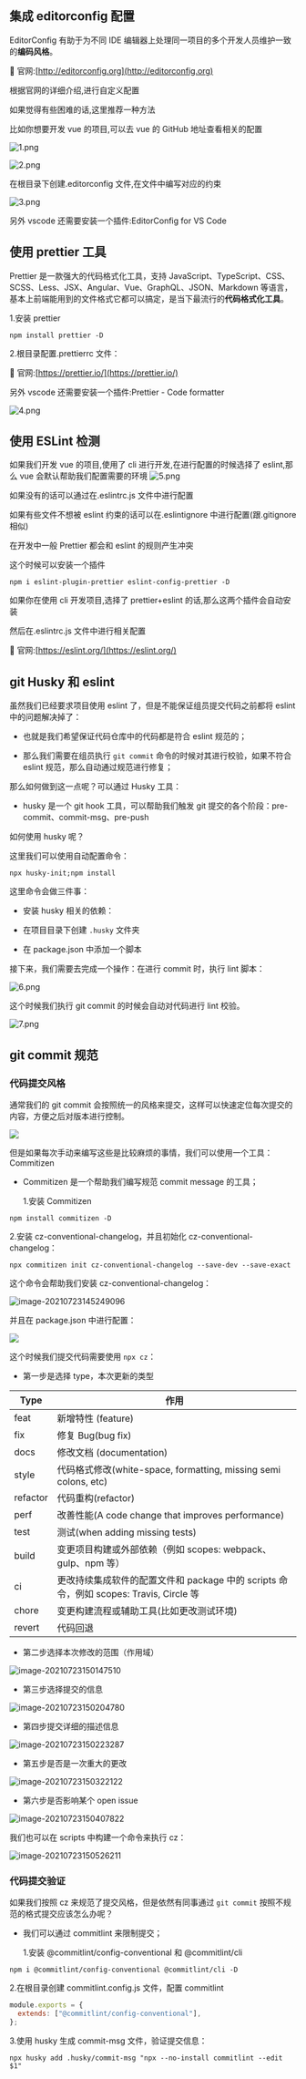 ## 集成 editorconfig 配置

EditorConfig 有助于为不同 IDE 编辑器上处理同一项目的多个开发人员维护一致的**编码风格**。

📖 官网:[http://editorconfig.org](http://editorconfig.org)

根据官网的详细介绍,进行自定义配置

如果觉得有些困难的话,这里推荐一种方法

比如你想要开发 vue 的项目,可以去 vue 的 GitHub 地址查看相关的配置

![1.png](https://img11.360buyimg.com/ddimg/jfs/t1/178585/34/18632/89036/611223faEf0eee40c/38d4b13d1df0775e.png)

![2.png](https://img10.360buyimg.com/ddimg/jfs/t1/177124/40/18600/22706/611223fbE53738c26/e13db96de990fc4d.png)

在根目录下创建.editorconfig 文件,在文件中编写对应的约束

![3.png](https://img11.360buyimg.com/ddimg/jfs/t1/200625/18/1237/25975/611223f8E9c09aa5c/bca79b568a04cf25.png)

另外 vscode 还需要安装一个插件:EditorConfig for VS Code

## 使用 prettier 工具

Prettier 是一款强大的代码格式化工具，支持 JavaScript、TypeScript、CSS、SCSS、Less、JSX、Angular、Vue、GraphQL、JSON、Markdown 等语言，基本上前端能用到的文件格式它都可以搞定，是当下最流行的**代码格式化工具**。

1.安装 prettier

```shell
npm install prettier -D
```

2.根目录配置.prettierrc 文件：

📖 官网:[https://prettier.io/](https://prettier.io/)

另外 vscode 还需要安装一个插件:Prettier - Code formatter

![4.png](https://img11.360buyimg.com/ddimg/jfs/t1/202811/26/652/36107/611223f8E8b336830/6818b18d3ad816ff.png)

## 使用 ESLint 检测

如果我们开发 vue 的项目,使用了 cli 进行开发,在进行配置的时候选择了 eslint,那么 vue 会默认帮助我们配置需要的环境
![5.png](https://img11.360buyimg.com/ddimg/jfs/t1/187253/26/17387/22353/611223f8E5358c37a/b9a39d673ab4b68e.png)

如果没有的话可以通过在.eslintrc.js 文件中进行配置

如果有些文件不想被 eslint 约束的话可以在.eslintignore 中进行配置(跟.gitignore 相似)

在开发中一般 Prettier 都会和 eslint 的规则产生冲突

这个时候可以安装一个插件

```shell
npm i eslint-plugin-prettier eslint-config-prettier -D
```

如果你在使用 cli 开发项目,选择了 prettier+eslint 的话,那么这两个插件会自动安装

然后在.eslintrc.js 文件中进行相关配置

📖 官网:[https://eslint.org/](https://eslint.org/)

## git Husky 和 eslint

虽然我们已经要求项目使用 eslint 了，但是不能保证组员提交代码之前都将 eslint 中的问题解决掉了：

- 也就是我们希望保证代码仓库中的代码都是符合 eslint 规范的；

- 那么我们需要在组员执行 `git commit` 命令的时候对其进行校验，如果不符合 eslint 规范，那么自动通过规范进行修复；

那么如何做到这一点呢？可以通过 Husky 工具：

- husky 是一个 git hook 工具，可以帮助我们触发 git 提交的各个阶段：pre-commit、commit-msg、pre-push

如何使用 husky 呢？

这里我们可以使用自动配置命令：

```shell
npx husky-init;npm install
```

这里命令会做三件事：

- 安装 husky 相关的依赖：

- 在项目目录下创建 `.husky` 文件夹

- 在 package.json 中添加一个脚本

接下来，我们需要去完成一个操作：在进行 commit 时，执行 lint 脚本：

![6.png](https://img11.360buyimg.com/ddimg/jfs/t1/188472/2/17681/23281/611223f8Ef00913dc/09634941c1a620a7.png)

这个时候我们执行 git commit 的时候会自动对代码进行 lint 校验。

![7.png](https://img11.360buyimg.com/ddimg/jfs/t1/204369/6/608/20908/611223f8E7129e06e/52a00d70cccc6ca0.png)

## git commit 规范

### 代码提交风格

通常我们的 git commit 会按照统一的风格来提交，这样可以快速定位每次提交的内容，方便之后对版本进行控制。

![](https://tva1.sinaimg.cn/large/008i3skNgy1gsqw17gaqjj30to0cj3zp.jpg)

但是如果每次手动来编写这些是比较麻烦的事情，我们可以使用一个工具：Commitizen

- Commitizen 是一个帮助我们编写规范 commit message 的工具；

  1.安装 Commitizen

```shell
npm install commitizen -D
```

2.安装 cz-conventional-changelog，并且初始化 cz-conventional-changelog：

```shell
npx commitizen init cz-conventional-changelog --save-dev --save-exact
```

这个命令会帮助我们安装 cz-conventional-changelog：

![image-20210723145249096](https://tva1.sinaimg.cn/large/008i3skNgy1gsqvz2odi4j30ek00zmx2.jpg)

并且在 package.json 中进行配置：

![](https://tva1.sinaimg.cn/large/008i3skNgy1gsqvzftay5j30iu04k74d.jpg)

这个时候我们提交代码需要使用 `npx cz`：

- 第一步是选择 type，本次更新的类型

| Type     | 作用                                                                                   |
| -------- | -------------------------------------------------------------------------------------- |
| feat     | 新增特性 (feature)                                                                     |
| fix      | 修复 Bug(bug fix)                                                                      |
| docs     | 修改文档 (documentation)                                                               |
| style    | 代码格式修改(white-space, formatting, missing semi colons, etc)                        |
| refactor | 代码重构(refactor)                                                                     |
| perf     | 改善性能(A code change that improves performance)                                      |
| test     | 测试(when adding missing tests)                                                        |
| build    | 变更项目构建或外部依赖（例如 scopes: webpack、gulp、npm 等）                           |
| ci       | 更改持续集成软件的配置文件和 package 中的 scripts 命令，例如 scopes: Travis, Circle 等 |
| chore    | 变更构建流程或辅助工具(比如更改测试环境)                                               |
| revert   | 代码回退                                                                               |

- 第二步选择本次修改的范围（作用域）

![image-20210723150147510](https://tva1.sinaimg.cn/large/008i3skNgy1gsqw8ca15oj30r600wmx4.jpg)

- 第三步选择提交的信息

![image-20210723150204780](https://tva1.sinaimg.cn/large/008i3skNgy1gsqw8mq3zlj60ni01hmx402.jpg)

- 第四步提交详细的描述信息

![image-20210723150223287](https://tva1.sinaimg.cn/large/008i3skNgy1gsqw8y05bjj30kt01fjrb.jpg)

- 第五步是否是一次重大的更改

![image-20210723150322122](https://tva1.sinaimg.cn/large/008i3skNgy1gsqw9z5vbij30bm00q744.jpg)

- 第六步是否影响某个 open issue

![image-20210723150407822](https://tva1.sinaimg.cn/large/008i3skNgy1gsqwar8xp1j30fq00ya9x.jpg)

我们也可以在 scripts 中构建一个命令来执行 cz：

![image-20210723150526211](https://tva1.sinaimg.cn/large/008i3skNgy1gsqwc4gtkxj30e207174t.jpg)

### 代码提交验证

如果我们按照 cz 来规范了提交风格，但是依然有同事通过 `git commit` 按照不规范的格式提交应该怎么办呢？

- 我们可以通过 commitlint 来限制提交；

  1.安装 @commitlint/config-conventional 和 @commitlint/cli

```shell
npm i @commitlint/config-conventional @commitlint/cli -D
```

2.在根目录创建 commitlint.config.js 文件，配置 commitlint

```js
module.exports = {
  extends: ["@commitlint/config-conventional"],
};
```

3.使用 husky 生成 commit-msg 文件，验证提交信息：

```shell
npx husky add .husky/commit-msg "npx --no-install commitlint --edit $1"
```
